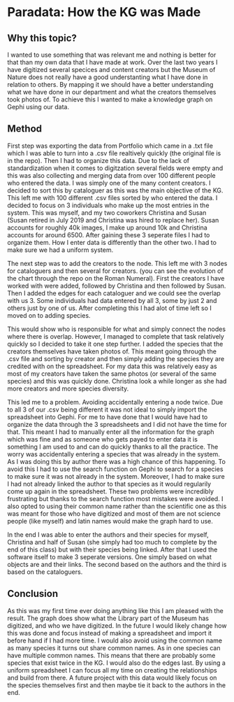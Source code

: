# Paradata: How the KG was Made

## Why this topic?

I wanted to use something that was relevant me and nothing is better for that than my own data that I have made at work. Over the last two years I have digitized several specices and content creators but the Museum of Nature does not really have a good understanting what I have done in relation to others. By mapping it we should have a better understanding what we have done in our department and what the creators themselves took photos of. To achieve this I wanted to make a knowledge graph on Gephi using our data. 

## Method

First step was exporting the data from Portfolio which came in a .txt file which I was able to turn into a .csv file realtively quickly (the original file is in the repo). Then I had to organize this data. Due to the lack of standardization when it comes to digitzation several fields were empty and this was also collecting and merging data from over 100 different people who entered the data. I was simply one of the many content creators. I decided to sort this by cataloguer as this was the main objective of the KG. This left me with 100 different .csv files sorted by who entered the data. I decided to focus on 3 individuals who make up the most entries in the system. This was myself, and my two coworkers Christina and Susan (Susan retired in July 2019 and Christina was hired to replace her). Susan accounts for roughly 40k images, I make up around 10k and Christina accounts for around 6500. After gaining these 3 seperate files I had to organize them. How I enter data is differently than the other two. I had to make sure we had a uniform system.

The next step was to add the creators to the node. This left me with 3 nodes for cataloguers and then several for creators. (you can see the evolution of the chart through the repo on the Roman Numeral). First the creators I have worked with were added, followed by Christina and then followed by Susan. Then I added the edges for each cataloguer and we could see the overlap with us 3. Some individuals had data entered by all 3, some by just 2 and others just by one of us. After completing this I had alot of time left so I moved on to adding species.  

This would show who is responsible for what and simply connect the nodes where there is overlap. However, I managed to complete that task relatively quickly so I decided to take it one step further. I added the species that the creators themselves have taken photos of. This meant going through the .csv file and sorting by creator and then simply adding the species they are credited with on the spreadsheet. For my data this was relatively easy as most of my creators have taken the same photos (or several of the same species) and this was quickly done. Christina look a while longer as she had more creators and more species diversity. 

This led me to a problem. Avoiding accidentally entering a node twice. Due to all 3 of our .csv being different it was not ideal to simply import the spreadsheet into Gephi. For me to have done that I would have had to organize the data through the 3 spreadsheets and I did not have the time for that. This meant I had to manually enter all the information for the graph which was fine and as someone who gets payed to enter data it is something I am used to and can do quickly thanks to all the practice. The worry was accidentally entering a species that was already in the system. As I was doing this by author there was a high chance of this happening. To avoid this I had to use the search function on Gephi to search for a species to make sure it was not already in the system. Moreover, I had to make sure I had not already linked the author to that species as it would regularily come up again in the spreadsheet. These two problems were incredibly frustrating but thanks to the search function most mistakes were avoided. I also opted to using their common name rather than the scientific one as this was meant for those who have digitized and most of them are not science people (like myself) and latin names would make the graph hard to use.

In the end I was able to enter the authors and their species for myself, Christina and half of Susan (she simply had too much to complete by the end of this class) but with their species being linked. After that I used the software itself to make 3 seperate versions. One simply based on what objects are and their links. The second based on the authors and the third is based on the cataloguers.   
## Conclusion

As this was my first time ever doing anything like this I am pleased with the result. The graph does show what the Library part of the Museum has digitized, and who we have digitized. In the future I would likely change how this was done and focus instead of making a spreadsheet and import it before hand if I had more time. I would also avoid using the common name as many species it turns out share common names. As in one species can have multiple common names. This means that there are probably some species that exist twice in the KG. I would also do the edges last. By using a uniform spreadsheet I can focus all my time on creating the relationships and build from there. A future project with this data would likely focus on the species themselves first and then maybe tie it back to the authors in the end.

